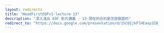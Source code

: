 ```yaml
---
layout: redirects
title: "HeadFirstEOFv1-lecture-13"
description: "深入淺出 EOF 影片講義 - 13-現在的合約是怎麼驗證的"
redirect_to: "https://docs.google.com/presentation/d/1SCDIjkFlHEaxp3Z8jE4_J7PwGcvxxXHbGBOkDqEXG9Y/edit?usp=sharing"
---
```

